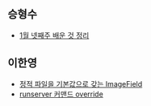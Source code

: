 ## 승형수
- [1월 넷째주 배운 것 정리](https://huskyhoochu.netlify.com/til/jan_04/)

## 이한영

- [정적 파일을 기본값으로 갖는 ImageField](https://lhy.kr/django-default-static-image-field)
- [runserver 커맨드 override](https://lhy.kr/django-auto-backup-db)